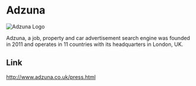 Adzuna
======

![Adzuna Logo](http://zunastatic-abf.kxcdn.com/images/global/landing/press/logo_stacked.png "Adzuna Logo")


Adzuna, a job, property and car advertisement search engine was founded
in 2011 and operates in 11 countries with its headquarters in London, UK.

Link
----
http://www.adzuna.co.uk/press.html


